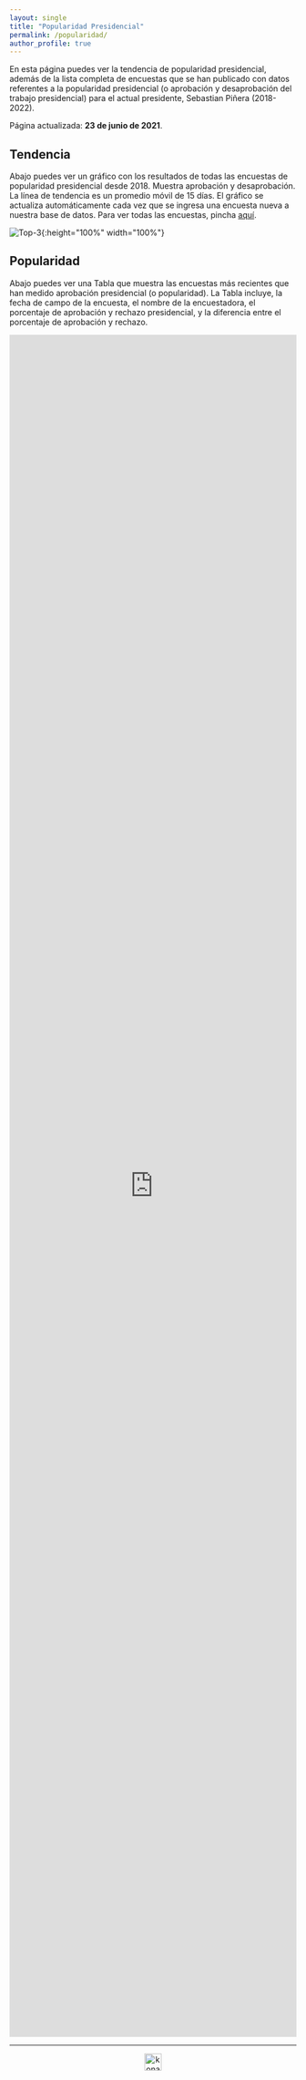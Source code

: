 ```yaml
---
layout: single
title: "Popularidad Presidencial"
permalink: /popularidad/
author_profile: true
---
```


En esta página puedes ver la tendencia de popularidad presidencial, además de la lista completa de encuestas que se han publicado con datos referentes a la popularidad presidencial (o aprobación y desaprobación del trabajo presidencial) para el actual presidente, Sebastian Piñera (2018-2022).

Página actualizada: **23 de junio de 2021**.


## Tendencia

Abajo puedes ver un gráfico con los resultados de todas las encuestas de popularidad presidencial desde 2018. Muestra aprobación y desaprobación. La línea de tendencia es un promedio móvil de 15 días. El gráfico se actualiza automáticamente cada vez que se ingresa una encuesta nueva a nuestra base de datos. Para ver todas las encuestas, pincha [aquí](https://tresquintos.cl/encuestas/).

![Top-3](/images/popularidad_presidencial.png){:height="100%" width="100%"}


## Popularidad

Abajo puedes ver una Tabla que muestra las encuestas más recientes que han medido aprobación presidencial (o popularidad). La Tabla incluye, la fecha de campo de la encuesta, el nombre de la encuestadora, el porcentaje de aprobación y rechazo presidencial, y la diferencia entre el porcentaje de aprobación y rechazo.

<iframe title="" aria-label="table" id="datawrapper-chart-HuPsp" src="https://datawrapper.dwcdn.net/HuPsp/7/" scrolling="no" frameborder="0" style="width: 0; min-width: 100% !important; border: none;" height="2988"></iframe><script type="text/javascript">!function(){"use strict";window.addEventListener("message",(function(e){if(void 0!==e.data["datawrapper-height"]){var t=document.querySelectorAll("iframe");for(var a in e.data["datawrapper-height"])for(var r=0;r<t.length;r++){if(t[r].contentWindow===e.source)t[r].style.height=e.data["datawrapper-height"][a]+"px"}}}))}();
</script>

---

<!-- NES -->
<script src="/js/topsecret.js"></script>


<!-- NES -->
<style>
.aligncenter {
    text-align: center;
}
</style>
<p class="aligncenter">
    <img src="/images/nes.png" width="30" height="30" alt="konami" />
</p>


<!-- Favicon -->
<link rel="apple-touch-icon" sizes="180x180" href="/apple-touch-icon.png">
<link rel="icon" type="image/png" sizes="32x32" href="/favicon-32x32.png">
<link rel="icon" type="image/png" sizes="16x16" href="/favicon-16x16.png">
<link rel="manifest" href="/site.webmanifest">
<link rel="mask-icon" href="/safari-pinned-tab.svg" color="#5bbad5">
<meta name="msapplication-TileColor" content="#b91d47">
<meta name="theme-color" content="#ffffff">

